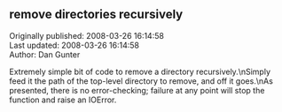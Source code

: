 ## remove directories recursively  
Originally published: 2008-03-26 16:14:58  
Last updated: 2008-03-26 16:14:58  
Author: Dan Gunter  
  
Extremely simple bit of code to remove a directory recursively.\nSimply feed it the path of the top-level directory to remove, and off it goes.\nAs presented, there is no error-checking; failure at any point will stop the function and raise an IOError.